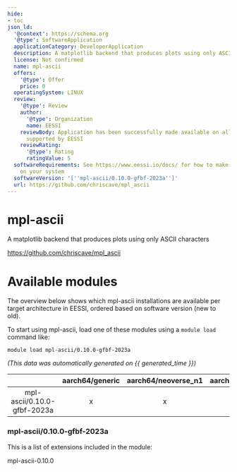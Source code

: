 ```yaml
---
hide:
- toc
json_ld:
  '@context': https://schema.org
  '@type': SoftwareApplication
  applicationCategory: DeveloperApplication
  description: A matplotlib backend that produces plots using only ASCII characters
  license: Not confirmed
  name: mpl-ascii
  offers:
    '@type': Offer
    price: 0
  operatingSystem: LINUX
  review:
    '@type': Review
    author:
      '@type': Organization
      name: EESSI
    reviewBody: Application has been successfully made available on all architectures
      supported by EESSI
    reviewRating:
      '@type': Rating
      ratingValue: 5
  softwareRequirements: See https://www.eessi.io/docs/ for how to make EESSI available
    on your system
  softwareVersion: '[''mpl-ascii/0.10.0-gfbf-2023a'']'
  url: https://github.com/chriscave/mpl_ascii
---
```


mpl-ascii
=========


A matplotlib backend that produces plots using only ASCII characters

https://github.com/chriscave/mpl_ascii
# Available modules


The overview below shows which mpl-ascii installations are available per target architecture in EESSI, ordered based on software version (new to old).

To start using mpl-ascii, load one of these modules using a `module load` command like:

```shell
module load mpl-ascii/0.10.0-gfbf-2023a
```

*(This data was automatically generated on {{ generated_time }})*

| |aarch64/generic|aarch64/neoverse_n1|aarch64/neoverse_v1|aarch64/nvidia/grace|x86_64/generic|x86_64/amd/zen2|x86_64/amd/zen3|x86_64/amd/zen4|x86_64/intel/cascadelake|x86_64/intel/haswell|x86_64/intel/icelake|x86_64/intel/sapphirerapids|x86_64/intel/skylake_avx512|
| :---: | :---: | :---: | :---: | :---: | :---: | :---: | :---: | :---: | :---: | :---: | :---: | :---: | :---: |
|mpl-ascii/0.10.0-gfbf-2023a|x|x|x|x|x|x|x|x|x|x|x|x|x|


### mpl-ascii/0.10.0-gfbf-2023a

This is a list of extensions included in the module:

mpl-ascii-0.10.0